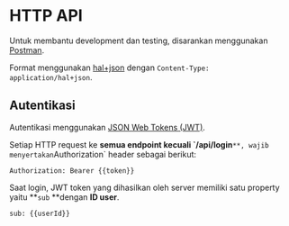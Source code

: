 # HTTP API

Untuk membantu development dan testing, disarankan menggunakan [Postman](https://www.getpostman.com/).

Format menggunakan [hal+json](http://stateless.co/hal_specification.html) dengan `Content-Type: application/hal+json`.

## Autentikasi

Autentikasi menggunakan [JSON Web Tokens \(JWT\)](https://jwt.io/).

Setiap HTTP request ke **semua endpoint kecuali \`/api/login**`**, wajib menyertakan`Authorization\` header sebagai berikut:

```
Authorization: Bearer {{token}}
```

Saat login, JWT token yang dihasilkan oleh server memiliki satu property yaitu **`sub` **dengan **ID user**.

```
sub: {{userId}}
```



